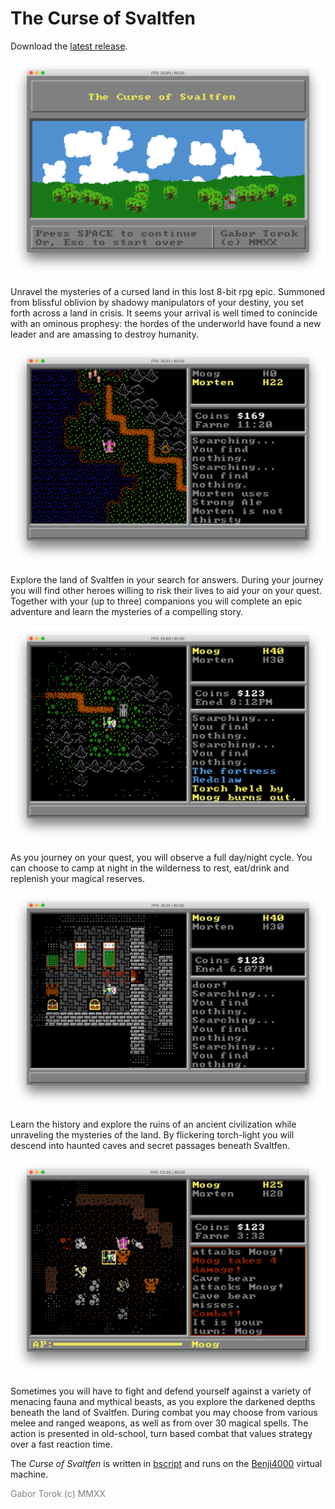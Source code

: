 # The Curse of Svaltfen

Download the <a href="https://github.com/uzudil/svaltfen/releases/tag/1.0.0.rc3">latest release</a>.

<img src="images/title.png">

Unravel the mysteries of a cursed land in this lost 8-bit rpg epic.
Summoned from blissful oblivion by shadowy manipulators of your
destiny, you set forth across a land in crisis. It seems your
arrival is well timed to conincide with an ominous prophesy: the 
hordes of the underworld have found a new leader and are amassing to 
destroy humanity.

<img src="images/shore.png">

Explore the land of Svaltfen in your search for answers. During your journey you will find other heroes willing to risk their lives to aid your on your quest. Together with your (up to three) companions you will complete an epic adventure and learn the mysteries of a compelling story.

<img src="images/sunset.png">

As you journey on your quest, you will observe a full day/night cycle. You can choose to camp at night in the wilderness to rest, eat/drink and replenish your magical reserves.

<img src="images/explore.png">

Learn the history and explore the ruins of an ancient civilization while unraveling the mysteries of the land. By flickering torch-light you will descend into haunted caves and secret passages beneath Svaltfen.

<img src="images/combat.png">

Sometimes you will have to fight and defend yourself against a variety of menacing fauna and mythical beasts, as you explore the darkened depths beneath the land of Svaltfen. During combat you may choose from various melee and ranged weapons, as well as from over 30 magical spells. The action is presented in old-school, turn based combat that values strategy over a fast reaction time.

The <i>Curse of Svaltfen</i> is written in <a href="https://github.com/uzudil/benji4000/wiki/LanguageFeatures">bscript</a> and runs on the <a href="https://github.com/uzudil/benji4000">Benji4000</a> virtual machine.

<span style="color: gray">Gabor Torok (c) MMXX</span>
